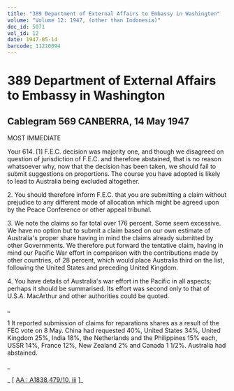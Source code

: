 ```yaml
---
title: "389 Department of External Affairs to Embassy in Washington"
volume: "Volume 12: 1947, (other than Indonesia)"
doc_id: 5071
vol_id: 12
date: 1947-05-14
barcode: 11210094
---
```


# 389 Department of External Affairs to Embassy in Washington

## Cablegram 569 CANBERRA, 14 May 1947

MOST IMMEDIATE

Your 614. [1] F.E.C. decision was majority one, and though we disagreed on question of jurisdiction of F.E.C. and therefore abstained, that is no reason whatsoever why, now that the decision has been taken, we should fail to submit suggestions on proportions. The course you have adopted is likely to lead to Australia being excluded altogether.

2\. You should therefore inform F.E.C. that you are submitting a claim without prejudice to any different mode of allocation which might be agreed upon by the Peace Conference or other appeal tribunal.

3\. We note the claims so far total over 176 percent. Some seem excessive. We have no option but to submit a claim based on our own estimate of Australia's proper share having in mind the claims already submitted by other Governments. We therefore put forward the tentative claim, having in mind our Pacific War effort in comparison with the contributions made by other countries, of 28 percent, which would place Australia third on the list, following the United States and preceding United Kingdom.

4\. You have details of Australia's war effort in the Pacific in all aspects; perhaps it should be summarised. Its effort was second only to that of U.S.A. MacArthur and other authorities could be quoted.

_

1 It reported submission of claims for reparations shares as a result of the FEC vote on 8 May. China had requested 40%, United States 34%, United Kingdom 25%, India 18%, the Netherlands and the Philippines 15% each, USSR 14%, France 12%, New Zealand 2% and Canada 1 1/2%. Australia had abstained.

_

_ [ [AA : A1838,479/10, iii](http://www.naa.gov.au/cgi-bin/Search?O=I&Number=11210094) ]_

